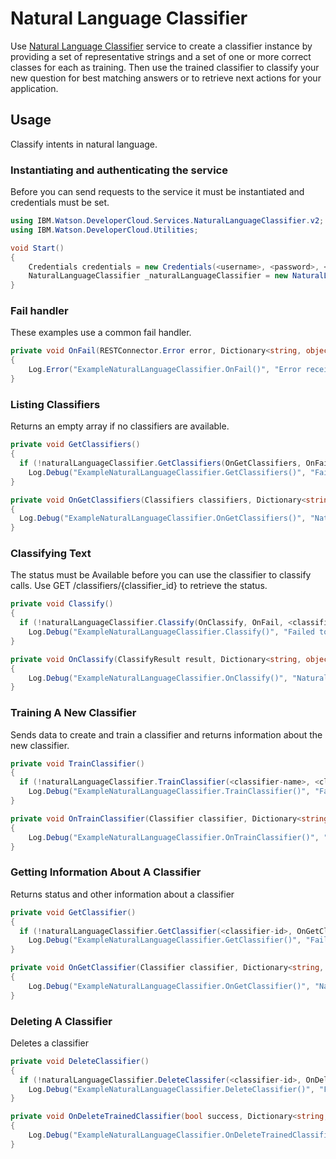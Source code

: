 # Natural Language Classifier

Use [Natural Language Classifier][natural_language_classifier] service to create a classifier instance by providing a set of representative strings and a set of one or more correct classes for each as training. Then use the trained classifier to classify your new question for best matching answers or to retrieve next actions for your application.

## Usage
Classify intents in natural language.

### Instantiating and authenticating the service
Before you can send requests to the service it must be instantiated and credentials must be set.
```cs
using IBM.Watson.DeveloperCloud.Services.NaturalLanguageClassifier.v2;
using IBM.Watson.DeveloperCloud.Utilities;

void Start()
{
    Credentials credentials = new Credentials(<username>, <password>, <url>);
    NaturalLanguageClassifier _naturalLanguageClassifier = new NaturalLanguageClassifier(credentials);
}
```


### Fail handler
These examples use a common fail handler.
```cs
private void OnFail(RESTConnector.Error error, Dictionary<string, object> customData)
{
    Log.Error("ExampleNaturalLanguageClassifier.OnFail()", "Error received: {0}", error.ToString());
}
```


### Listing Classifiers
Returns an empty array if no classifiers are available.
```cs
private void GetClassifiers()
{
  if (!naturalLanguageClassifier.GetClassifiers(OnGetClassifiers, OnFail))
    Log.Debug("ExampleNaturalLanguageClassifier.GetClassifiers()", "Failed to get classifiers!");
}

private void OnGetClassifiers(Classifiers classifiers, Dictionary<string, object> customData)
{
  Log.Debug("ExampleNaturalLanguageClassifier.OnGetClassifiers()", "Natural Language Classifier - GetClassifiers  Response: {0}", customData["json"].ToString());
}
```




### Classifying Text
The status must be Available before you can use the classifier to classify calls. Use GET /classifiers/{classifier_id} to retrieve the status.
```cs
private void Classify()
{
  if (!naturalLanguageClassifier.Classify(OnClassify, OnFail, <classifier-id>, <input>))
    Log.Debug("ExampleNaturalLanguageClassifier.Classify()", "Failed to classify!");
}

private void OnClassify(ClassifyResult result, Dictionary<string, object> customData)
{
    Log.Debug("ExampleNaturalLanguageClassifier.OnClassify()", "Natural Language Classifier - Classify Response: {0}", customData["json"].ToString());
}
```




### Training A New Classifier
Sends data to create and train a classifier and returns information about the new classifier.
```cs
private void TrainClassifier()
{
  if (!naturalLanguageClassifier.TrainClassifier(<classifier-name>, <classifier-language>, <training-data>, OnTrainClassifier))
    Log.Debug("ExampleNaturalLanguageClassifier.TrainClassifier()", "Failed to train clasifier!");
}

private void OnTrainClassifier(Classifier classifier, Dictionary<string, object> customData)
{
    Log.Debug("ExampleNaturalLanguageClassifier.OnTrainClassifier()", "Natural Language Classifier - Train Classifier: {0}", customData["json"].ToString());
}
```



### Getting Information About A Classifier
Returns status and other information about a classifier
```cs
private void GetClassifier()
{
  if (!naturalLanguageClassifier.GetClassifier(<classifier-id>, OnGetClassifier))
    Log.Debug("ExampleNaturalLanguageClassifier.GetClassifier()", "Failed to get classifier {0}!", classifierId);
}

private void OnGetClassifier(Classifier classifier, Dictionary<string, object> customData)
{
    Log.Debug("ExampleNaturalLanguageClassifier.OnGetClassifier()", "Natural Language Classifier - Get Classifier {0}: {1}", classifier.classifier_id, data);
}
```




### Deleting A Classifier
Deletes a classifier
```cs
private void DeleteClassifier()
{
  if (!naturalLanguageClassifier.DeleteClassifer(<classifier-id>, OnDeleteTrainedClassifier))
    Log.Debug("ExampleNaturalLanguageClassifier.DeleteClassifier()", "Failed to delete clasifier {0}!", <classifier-id>);
}

private void OnDeleteTrainedClassifier(bool success, Dictionary<string, object> customData)
{
    Log.Debug("ExampleNaturalLanguageClassifier.OnDeleteTrainedClassifier()", "Natural Language Classifier - Delete Trained Classifier {0} | success: {1} {2}", <classifier-id>, success, data);
}
```


[natural_language_classifier]: https://www.ibm.com/watson/services/natural-language-classifier/
